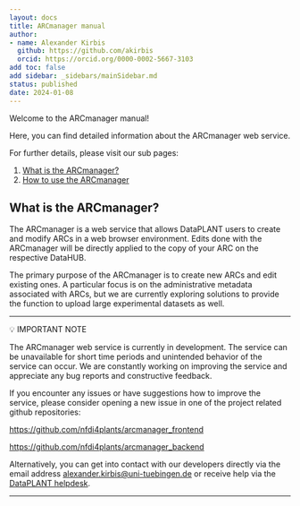 ```yaml
---
layout: docs
title: ARCmanager manual
author:
- name: Alexander Kirbis
  github: https://github.com/akirbis
  orcid: https://orcid.org/0000-0002-5667-3103
add toc: false
add sidebar: _sidebars/mainSidebar.md
status: published
date: 2024-01-08
---
```


Welcome to the ARCmanager manual!

Here, you can find detailed information about the ARCmanager web service.

For further details, please visit our sub pages:

1. [What is the ARCmanager?](https://nfdi4plants.org/nfdi4plants.knowledgebase/docs/ARCmanager-manual/intro.html)
2. [How to use the ARCmanager](https://nfdi4plants.org/nfdi4plants.knowledgebase/docs/ARCmanager-manual/how_to.html)

## What is the ARCmanager?

The ARCmanager is a web service that allows DataPLANT users to create and modify ARCs in a web browser environment. Edits done with the ARCmanager will be directly applied to the copy of your ARC on the respective DataHUB.

The primary purpose of the ARCmanager is to create new ARCs and edit existing ones. A particular focus is on the administrative metadata associated with ARCs, but we are currently exploring solutions to provide the function to upload large experimental datasets as well.

-----------------------

:bulb: IMPORTANT NOTE

The ARCmanager web service is currently in development. The service can be unavailable for short time periods and unintended behavior of the service can occur. We are constantly working on improving the service and appreciate any bug reports and constructive feedback.

If you encounter any issues or have suggestions how to improve the service, please consider opening a new issue in one of the project related github repositories:

https://github.com/nfdi4plants/arcmanager_frontend

https://github.com/nfdi4plants/arcmanager_backend

Alternatively, you can get into contact with our developers directly via the email address alexander.kirbis@uni-tuebingen.de or receive help via the [DataPLANT helpdesk](https://helpdesk.nfdi4plants.org/).

-------------------------
